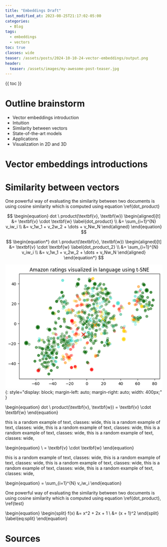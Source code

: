 ```yaml
---
title: "Embeddings Draft"
last_modified_at: 2023-08-25T21:17:02-05:00
categories:
  - Blog
tags:
  - embeddings 
  - vectors
toc: true
classes: wide
teaser: /assets/posts/2024-10-10-24-vector-embeddings/output.png
header:
  teaser: /assets/images/my-awesome-post-teaser.jpg
---
```


<script type="text/x-mathjax-config">
    MathJax.Hub.Config({
      TeX: {equationNumbers: {autoNumber: "AMS"}},
    });
</script>

<script type="text/javascript"
        src="https://cdnjs.cloudflare.com/ajax/libs/mathjax/2.7.1/MathJax.js?config=TeX-MML-AM_CHTML">
</script>

{{ toc }}

# Outline brainstorm
- Vector embeddings introduction
- Intuition
- Similarity between vectors
- State-of-the-art models
- Applications
- Visualization in 2D and 3D


# Vector embeddings introductions


# Similarity between vectors
One powerful way of evaluating the similarity between two documents is using cosine similarity which 
is computed using equation \ref{dot_product}

$$ 
\begin{equation} 
    dot \ product(\textbf{v}, \textbf{w})
        \begin{aligned}[t] 
            &= \textbf{v} \cdot \textbf{w} \label{dot_product} \\
            &= \sum_{i=1}^{N} v_iw_i \\
            &= v_1w_1 + v_2w_2 + \dots + v_Nw_N
        \end{aligned}
\end{equation}
$$


$$
\begin{equation*}
dot \ product(\textbf{v}, \textbf{w})
    \begin{aligned}[t]
        &= \textbf{v} \cdot \textbf{w} \label{dot_product_2} \\
        &= \sum_{i=1}^{N} v_iw_i \\
        &= v_1w_1 + v_2w_2 + \dots + v_Nw_N
    \end{aligned}
\end{equation*}
$$


[//]: # (![alt text]&#40;/assets/posts/2024-10-10-24-vector-embeddings/output.png&#41;{: width="500px" })
![alt text](/assets/posts/2024-10-10-24-vector-embeddings/output.png){: style="display: block; margin-left: auto; margin-right: auto; width: 400px;" }

\begin{equation}
    dot \ product(\textbf{v}, \textbf{w}) = \textbf{v} \cdot \textbf{w}
\end{equation}

this is a random example of text, classes: wide,
this is a random example of text, classes: wide,
this is a random example of text, classes: wide,
this is a random example of text, classes: wide,
this is a random example of text, classes: wide,

\begin{equation}
\ = \textbf{v} \cdot \textbf{w}
\end{equation}

this is a random example of text, classes: wide,
this is a random example of text, classes: wide,
this is a random example of text, classes: wide,
this is a random example of text, classes: wide,
this is a random example of text, classes: wide,


\begin{equation}
= \sum_{i=1}^{N} v_iw_i
\end{equation}



One powerful way of evaluating the similarity between two documents is using cosine similarity which
is computed using equation \ref{dot_product}, \ref{test}

\begin{equation}
    \begin{split}
        f(x) &= x^2 + 2x + 1 \\
             &= (x + 1)^2
    \end{split}
    \label{eq:split}
\end{equation}


# Sources 